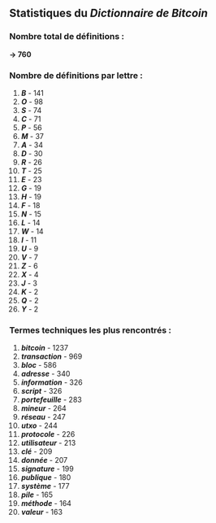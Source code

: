 ## Statistiques du *Dictionnaire de Bitcoin*

### Nombre total de définitions : 
**-> 760**

### Nombre de définitions par lettre :
1. ***B*** - 141
2. ***O*** - 98
3. ***S*** - 74
4. ***C*** - 71
5. ***P*** - 56
6. ***M*** - 37
7. ***A*** - 34
8. ***D*** - 30
9. ***R*** - 26
10. ***T*** - 25
11. ***E*** - 23
12. ***G*** - 19
13. ***H*** - 19
14. ***F*** - 18
15. ***N*** - 15
16. ***L*** - 14
17. ***W*** - 14
18. ***I*** - 11
19. ***U*** - 9
20. ***V*** - 7
21. ***Z*** - 6
22. ***X*** - 4
23. ***J*** - 3
24. ***K*** - 2
25. ***Q*** - 2
26. ***Y*** - 2

### Termes techniques les plus rencontrés :
1. ***bitcoin*** - 1237
2. ***transaction*** - 969
3. ***bloc*** - 586
4. ***adresse*** - 340
5. ***information*** - 326
6. ***script*** - 326
7. ***portefeuille*** - 283
8. ***mineur*** - 264
9. ***réseau*** - 247
10. ***utxo*** - 244
11. ***protocole*** - 226
12. ***utilisateur*** - 213
13. ***clé*** - 209
14. ***donnée*** - 207
15. ***signature*** - 199
16. ***publique*** - 180
17. ***système*** - 177
18. ***pile*** - 165
19. ***méthode*** - 164
20. ***valeur*** - 163
